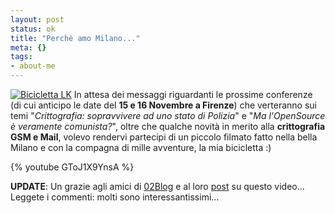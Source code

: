 ```yaml
--- 
layout: post
status: ok
title: "Perchè amo Milano..."
meta: {}
tags: 
- about-me
---
```

[![Bicicletta LK](http://fast.mgpf.it/20061102_Bici-01.thumbnail.jpg)](http://fast.mgpf.it/20061102_Bici-01.jpg) In attesa dei messaggi riguardanti le prossime conferenze (di cui anticipo le date del **15 e 16 Novembre a Firenze**) che verteranno sui temi "*Crittografia: sopravvivere ad uno stato di Polizia*" e "*Ma l'OpenSource è veramente comunista?*", oltre che qualche novità in merito alla **crittografia GSM e Mail**, volevo rendervi partecipi di un piccolo filmato fatto nella bella Milano e con la compagna di mille avventure, la mia bicicletta :)
  
{% youtube GToJ1X9YnsA %}
  
**UPDATE**: Un grazie agli amici di [02Blog](http://www.02blog.it/post/779/why-i-love-milan/) e al loro [post](http://www.02blog.it/post/779/why-i-love-milan/) su questo video... Leggete i commenti: molti sono interessantissimi... 

